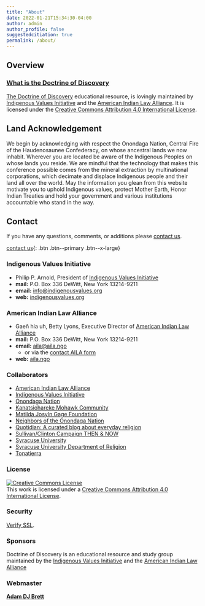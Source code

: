 ```yaml
---
title: "About"
date: 2022-01-21T15:34:30-04:00
author: admin
author_profile: false
suggestedcitiation: true
permalink: /about/
---
```


## Overview
### [What is the Doctrine of Discovery](/what-is-the-doctrine-of-discovery/)

[The Doctrine of Discovery](/) educational resource, is lovingly maintained by [Indigenous Values Initiative](https://indigenousvalues.org) and the [American Indian Law Alliance](https://aila.ngo). It is licensed under the [Creative Commons Attribution 4.0 International License](https://creativecommons.org/licenses/by/4.0/).

## Land Acknowledgement
We begin by acknowledging with respect the Onondaga Nation, Central Fire of the Haudenosaunee Confederacy, on whose ancestral lands we now inhabit.  Wherever you are located be aware of the Indigenous Peoples on whose lands you reside.  We are mindful that the technology that makes this conference possible comes from the mineral extraction by multinational corporations, which decimate and displace Indigenous people and their land all over the world.   May the information you glean from this website motivate you to uphold Indigenous values, protect Mother Earth, Honor Indian Treaties and hold your government and various institutions accountable who stand in the way.

## Contact
If you have any questions, comments, or additions please [contact us](/contact/).

[contact us](/contact/){: .btn .btn--primary .btn--x-large}

### Indigenous Values Initiative
  - Philip P. Arnold, President of [Indigenous Values Initiative](https://indigenousvalues.org)
  - **mail:** P.O. Box 336
  DeWitt, New York 13214-9211
  - **email:** [info@indigenousvalues.org](mailto:info@indigenousvalues.org)
  - **web:** [indigenousvalues.org](https://indigenousvalues.org)

### American Indian Law Alliance
  - Gaeñ hia uh, Betty Lyons, Executive Director of [American Indian Law Alliance](https://aila.ngo/)
  - **mail:** P.O. Box 336
  DeWitt, New York 13214-9211
  - **email:** [aila@aila.ngo](mailto:aila@aila.ngo)
    - or via the [contact AILA form](https://aila.ngo/contact-us/)
  - **web:** [aila.ngo](https://aila.ngo)


### Collaborators

*   [American Indian Law Alliance](https://aila.ngo/)
*   [Indigenous Values Initiative](https://indigenousvalues.org/)
*   [Onondaga Nation](http://www.onondaganation.org/)
*   [Kanatsiohareke Mohawk Community](http://www.mohawkcommunity.com/)
*   [Matilda Josyln Gage Foundation](http://www.matildajoslyngage.org/)
*   [Neighbors of the Onondaga Nation](http://www.peacecouncil.net/noon/)
*   [Quotidian: A curated blog about everyday religion](https://quotidian.pub)
*   [Sullivan/Clinton Campaign THEN & NOW](http://sullivanclinton.com/)
*   [Syracuse University](https://www.syracuse.edu/)
*   [Syracuse University Department of Religion](https://thecollege.syr.edu/religion/)
*   [Tonatierra](http://www.Tonatierra.org)

### License
[![Creative Commons License](https://i.creativecommons.org/l/by/4.0/88x31.png)](http://creativecommons.org/licenses/by/4.0/)  
This work is licensed under a [Creative Commons Attribution 4.0 International License](http://creativecommons.org/licenses/by/4.0/).

### Security
[Verify SSL](https://www.sslshopper.com/ssl-checker.html#hostname=doctrineofdiscovery.org).

### Sponsors
Doctrine of Discovery is an educational resource and study group maintained by the [Indigenous Values Initiative](https://indigenousvalues.org) and the [American Indian Law Alliance](https://aila.ngo)

### Webmaster
[**Adam DJ Brett**](https://adamdjbrett.com)
